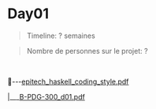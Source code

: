 # Day01

> Timeline: ? semaines

> Nombre de personnes sur le projet: ?

<br>

📂---[epitech_haskell_coding_style.pdf](https://github.com/Studio-17/Epitech-Subjects/blob/main/Semester-3/B-PDG-300/Pool/Day01/epitech_haskell_coding_style.pdf)

|\_\_\_[B-PDG-300_d01.pdf](https://github.com/Studio-17/Epitech-Subjects/blob/main/Semester-3/B-PDG-300/Pool/Day01/B-PDG-300_d01.pdf)


<br>

